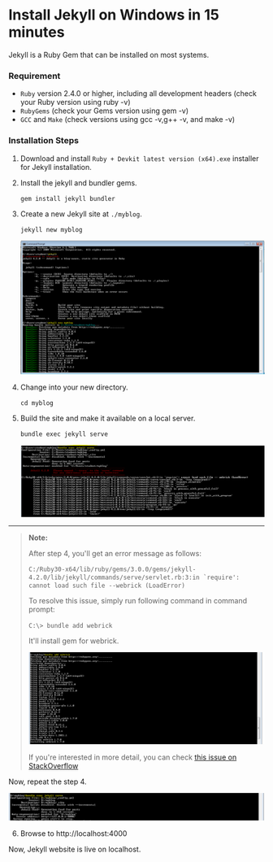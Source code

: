 # Install Jekyll on Windows in 15 minutes

Jekyll is a Ruby Gem that can be installed on most systems.

### Requirement
- `Ruby` version 2.4.0 or higher, including all development headers (check your Ruby version using ruby -v)
- `RubyGems` (check your Gems version using gem -v)
- `GCC` and `Make` (check versions using gcc -v,g++ -v, and make -v)

### Installation Steps

1. Download and install `Ruby + Devkit latest version (x64).exe` installer for Jekyll installation.
   
2. Install the jekyll and bundler gems.
    ```
    gem install jekyll bundler
    ```
3. Create a new Jekyll site at `./myblog`.
    ```
    jekyll new myblog
    ```
    ![](https://github.com/ramlaxman/Tech-Writer-Portfolio/raw/main/Developer%20and%20Configuration%20Guides/Jekyll%20install%20steps/jek-1.PNG)
4. Change into your new directory.
    ```
    cd myblog
    ```
5. Build the site and make it available on a local server.
    ```
    bundle exec jekyll serve
    ```
    ![](https://github.com/ramlaxman/Tech-Writer-Portfolio/raw/main/Developer%20and%20Configuration%20Guides/Jekyll%20install%20steps/jek-2.PNG)

---
>
> **Note:** 
>  
> After step 4, you'll get an error message as follows: 
> ```
> C:/Ruby30-x64/lib/ruby/gems/3.0.0/gems/jekyll-4.2.0/lib/jekyll/commands/serve/servlet.rb:3:in `require': cannot load such file --webrick (LoadError)
> ```
> To resolve this issue, simply run following command in command prompt:
> 
> `C:\> bundle add webrick`
> 
> It'll install gem for webrick.
> 
> ![](https://github.com/ramlaxman/Tech-Writer-Portfolio/raw/main/Developer%20and%20Configuration%20Guides/Jekyll%20install%20steps/jek-3.PNG)
> 
> If you're interested in more detail, you can check [this issue on StackOverflow](https://github.com/jekyll/jekyll/issues/8523#issuecomment-751409319)
>  

Now, repeat the step 4.

![](https://github.com/ramlaxman/Tech-Writer-Portfolio/raw/main/Developer%20and%20Configuration%20Guides/Jekyll%20install%20steps/jek-4.PNG)

6. Browse to http://localhost:4000

Now, Jekyll website is live on localhost.